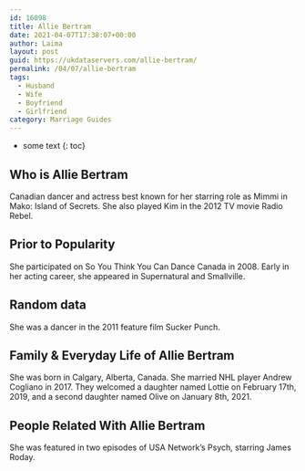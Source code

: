 ```yaml
---
id: 16098
title: Allie Bertram
date: 2021-04-07T17:38:07+00:00
author: Laima
layout: post
guid: https://ukdataservers.com/allie-bertram/
permalink: /04/07/allie-bertram
tags:
  - Husband
  - Wife
  - Boyfriend
  - Girlfriend
category: Marriage Guides
---
```


* some text
{: toc}


## Who is Allie Bertram
                  
                  
                  
Canadian dancer and actress best known for her starring role as Mimmi in Mako: Island of Secrets. She also played Kim in the 2012 TV movie Radio Rebel. 
                  
              
            
              
            
                
                
                
## Prior to Popularity
                  
                  
                  
She participated on So You Think You Can Dance Canada in 2008. Early in her acting career, she appeared in Supernatural and Smallville. 
                  
              
            
              
            
                
                
                
## Random data
                  
                  
                  
She was a dancer in the 2011 feature film Sucker Punch. 
                  
              
            
              
            
                
                
                
## Family & Everyday Life of Allie Bertram
                  
                  
                  
She was born in Calgary, Alberta, Canada. She married NHL player Andrew Cogliano in 2017. They welcomed a daughter named Lottie on February 17th, 2019, and a second daughter named Olive on January 8th, 2021.
                  
              
            
              
            
                
                
                
## People Related With Allie Bertram
                  
                  
                  
She was featured in two episodes of USA Network&#8217;s Psych, starring James Roday. 
                  
              
            
              
            
                
              
            
              
              
            
            
              
            
          
          
          